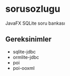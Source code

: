 # sorusozlugu
JavaFX SQLite soru bankası

## Gereksinimler
- sqlite-jdbc
- ormlite-jdbc
- poi
- poi-ooxml
